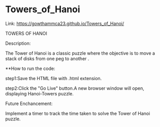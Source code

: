 # Towers_of_Hanoi

Link: https://gowthammca23.github.io/Towers_of_Hanoi/

TOWERS OF HANOI

Description:

The Tower of Hanoi is a classic puzzle where the objective is to move a stack of disks from one peg to another .

**How to run the code:

step1:Save the HTML file with .html extension.

step2:Click the "Go Live" button.A new browser window will open, displaying Hanoi-Towers puzzle.

Future Enchancement:

Implement a timer to track the time taken to solve the Tower of Hanoi puzzle.
